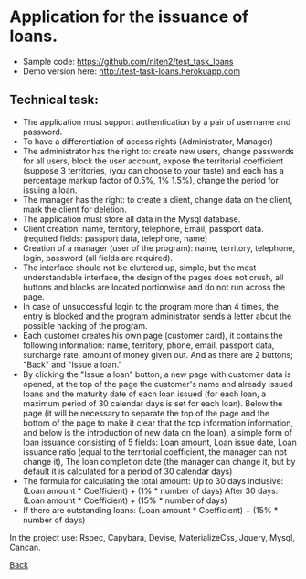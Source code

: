 # Application for the issuance of loans.

  - Sample code: https://github.com/niten2/test_task_loans
  - Demo version here: http://test-task-loans.herokuapp.com

## Technical task:

  - The application must support authentication by a pair of username and password.
  - To have a differentiation of access rights (Administrator, Manager)
  - The administrator has the right to: create new users, change passwords for all users, block the user account, expose the territorial coefficient (suppose 3 territories, (you can choose to your taste) and each has a percentage markup factor of 0.5%, 1% 1.5%), change the period for issuing a loan.
  - The manager has the right: to create a client, change data on the client, mark the client for deletion.
  - The application must store all data in the Mysql database.
  - Client creation: name, territory, telephone, Email, passport data. (required fields: passport data, telephone, name)
  - Creation of a manager (user of the program): name, territory, telephone, login, password (all fields are required).
  - The interface should not be cluttered up, simple, but the most understandable interface, the design of the pages does not crush, all buttons and blocks are located portionwise and do not run across the page.
  - In case of unsuccessful login to the program more than 4 times, the entry is blocked and the program administrator sends a letter about the possible hacking of the program.
  - Each customer creates his own page (customer card), it contains the following information: name, territory, phone, email, passport data, surcharge rate, amount of money given out. And as there are 2 buttons; "Back" and "Issue a loan."
  - By clicking the "Issue a loan" button; a new page with customer data is opened, at the top of the page the customer's name and already issued loans and the maturity date of each loan issued (for each loan, a maximum period of 30 calendar days is set for each loan). Below the page (it will be necessary to separate the top of the page and the bottom of the page to make it clear that the top information information, and below is the introduction of new data on the loan), a simple form of loan issuance consisting of 5 fields: Loan amount, Loan issue date, Loan issuance ratio (equal to the territorial coefficient, the manager can not change it), The loan completion date (the manager can change it, but by default it is calculated for a period of 30 calendar days)
  - The formula for calculating the total amount: Up to 30 days inclusive: (Loan amount * Coefficient) + (1% * number of days) After 30 days: (Loan amount * Coefficient) + (15% * number of days)
  - If there are outstanding loans: (Loan amount * Coefficient) + (15% * number of days)

In the project use: Rspec, Capybara, Devise, MaterializeCss, Jquery, Mysql, Cancan.

[Back](https://github.com/niten2/test_tasks)
